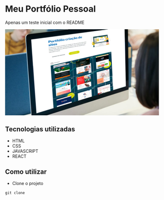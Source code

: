# Meu Portfólio Pessoal
Apenas um teste inicial com o README

[<img src="./imagem-1.jpg" alt="uma imagem sobre o projeto">](umlinkqualquer.com)

## Tecnologias utilizadas
- HTML
- CSS
- JAVASCRIPT
- REACT

## Como utilizar

- Clone o projeto
```
git clone
```
